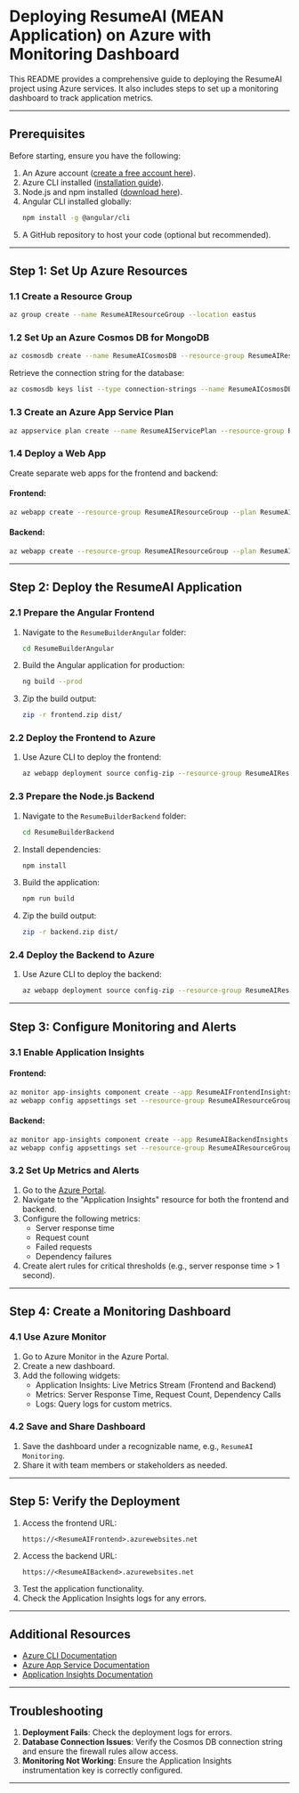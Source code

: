# Deploying ResumeAI (MEAN Application) on Azure with Monitoring Dashboard

This README provides a comprehensive guide to deploying the ResumeAI project using Azure services. It also includes steps to set up a monitoring dashboard to track application metrics.

---

## Prerequisites

Before starting, ensure you have the following:

1. An Azure account ([create a free account here](https://azure.microsoft.com/free/)).
2. Azure CLI installed ([installation guide](https://learn.microsoft.com/en-us/cli/azure/install-azure-cli)).
3. Node.js and npm installed ([download here](https://nodejs.org/)).
4. Angular CLI installed globally:
   ```bash
   npm install -g @angular/cli
   ```
5. A GitHub repository to host your code (optional but recommended).

---

## Step 1: Set Up Azure Resources

### 1.1 Create a Resource Group

```bash
az group create --name ResumeAIResourceGroup --location eastus
```

### 1.2 Set Up an Azure Cosmos DB for MongoDB

```bash
az cosmosdb create --name ResumeAICosmosDB --resource-group ResumeAIResourceGroup --kind MongoDB --server-version 4.0
```

Retrieve the connection string for the database:

```bash
az cosmosdb keys list --type connection-strings --name ResumeAICosmosDB --resource-group ResumeAIResourceGroup
```

### 1.3 Create an Azure App Service Plan

```bash
az appservice plan create --name ResumeAIServicePlan --resource-group ResumeAIResourceGroup --sku P1V2 --is-linux
```

### 1.4 Deploy a Web App

Create separate web apps for the frontend and backend:

#### Frontend:
```bash
az webapp create --resource-group ResumeAIResourceGroup --plan ResumeAIServicePlan --name ResumeAIFrontend --runtime "NODE|16-lts"
```

#### Backend:
```bash
az webapp create --resource-group ResumeAIResourceGroup --plan ResumeAIServicePlan --name ResumeAIBackend --runtime "NODE|16-lts"
```

---

## Step 2: Deploy the ResumeAI Application

### 2.1 Prepare the Angular Frontend

1. Navigate to the `ResumeBuilderAngular` folder:
   ```bash
   cd ResumeBuilderAngular
   ```
2. Build the Angular application for production:
   ```bash
   ng build --prod
   ```
3. Zip the build output:
   ```bash
   zip -r frontend.zip dist/
   ```

### 2.2 Deploy the Frontend to Azure

1. Use Azure CLI to deploy the frontend:
   ```bash
   az webapp deployment source config-zip --resource-group ResumeAIResourceGroup --name ResumeAIFrontend --src frontend.zip
   ```

### 2.3 Prepare the Node.js Backend

1. Navigate to the `ResumeBuilderBackend` folder:
   ```bash
   cd ResumeBuilderBackend
   ```
2. Install dependencies:
   ```bash
   npm install
   ```
3. Build the application:
   ```bash
   npm run build
   ```
4. Zip the build output:
   ```bash
   zip -r backend.zip dist/
   ```

### 2.4 Deploy the Backend to Azure

1. Use Azure CLI to deploy the backend:
   ```bash
   az webapp deployment source config-zip --resource-group ResumeAIResourceGroup --name ResumeAIBackend --src backend.zip
   ```

---

## Step 3: Configure Monitoring and Alerts

### 3.1 Enable Application Insights

#### Frontend:
```bash
az monitor app-insights component create --app ResumeAIFrontendInsights --location eastus --resource-group ResumeAIResourceGroup
az webapp config appsettings set --resource-group ResumeAIResourceGroup --name ResumeAIFrontend --settings "APPINSIGHTS_INSTRUMENTATIONKEY=<YOUR_FRONTEND_INSTRUMENTATION_KEY>"
```

#### Backend:
```bash
az monitor app-insights component create --app ResumeAIBackendInsights --location eastus --resource-group ResumeAIResourceGroup
az webapp config appsettings set --resource-group ResumeAIResourceGroup --name ResumeAIBackend --settings "APPINSIGHTS_INSTRUMENTATIONKEY=<YOUR_BACKEND_INSTRUMENTATION_KEY>"
```

### 3.2 Set Up Metrics and Alerts

1. Go to the [Azure Portal](https://portal.azure.com/).
2. Navigate to the "Application Insights" resource for both the frontend and backend.
3. Configure the following metrics:
   - Server response time
   - Request count
   - Failed requests
   - Dependency failures
4. Create alert rules for critical thresholds (e.g., server response time > 1 second).

---

## Step 4: Create a Monitoring Dashboard

### 4.1 Use Azure Monitor

1. Go to Azure Monitor in the Azure Portal.
2. Create a new dashboard.
3. Add the following widgets:
   - Application Insights: Live Metrics Stream (Frontend and Backend)
   - Metrics: Server Response Time, Request Count, Dependency Calls
   - Logs: Query logs for custom metrics.

### 4.2 Save and Share Dashboard

1. Save the dashboard under a recognizable name, e.g., `ResumeAI Monitoring`.
2. Share it with team members or stakeholders as needed.

---

## Step 5: Verify the Deployment

1. Access the frontend URL:
   ```
   https://<ResumeAIFrontend>.azurewebsites.net
   ```
2. Access the backend URL:
   ```
   https://<ResumeAIBackend>.azurewebsites.net
   ```
3. Test the application functionality.
4. Check the Application Insights logs for any errors.

---

## Additional Resources

- [Azure CLI Documentation](https://learn.microsoft.com/en-us/cli/azure/)
- [Azure App Service Documentation](https://learn.microsoft.com/en-us/azure/app-service/)
- [Application Insights Documentation](https://learn.microsoft.com/en-us/azure/azure-monitor/app/app-insights-overview)

---

## Troubleshooting

1. **Deployment Fails**: Check the deployment logs for errors.
2. **Database Connection Issues**: Verify the Cosmos DB connection string and ensure the firewall rules allow access.
3. **Monitoring Not Working**: Ensure the Application Insights instrumentation key is correctly configured.

---
